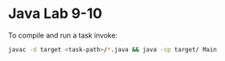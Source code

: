 # Java Lab 9-10

To compile and run a task invoke:
```sh
javac -d target <task-path>/*.java && java -cp target/ Main
```
